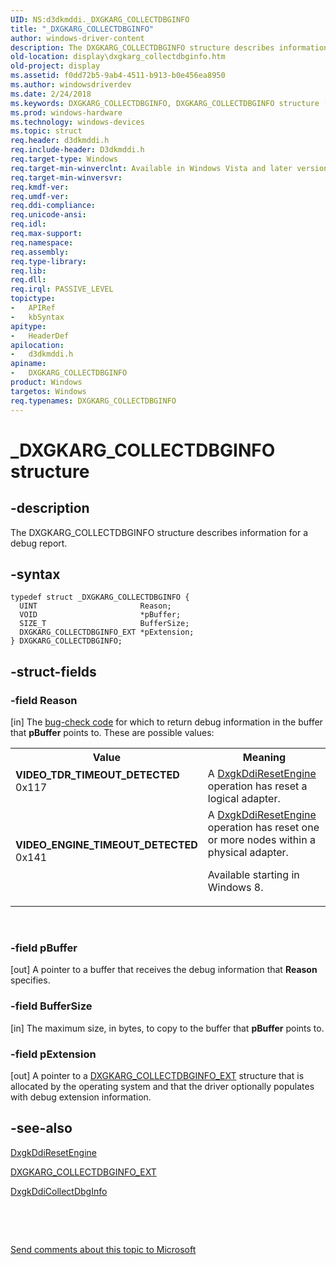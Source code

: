 ```yaml
---
UID: NS:d3dkmddi._DXGKARG_COLLECTDBGINFO
title: "_DXGKARG_COLLECTDBGINFO"
author: windows-driver-content
description: The DXGKARG_COLLECTDBGINFO structure describes information for a debug report.
old-location: display\dxgkarg_collectdbginfo.htm
old-project: display
ms.assetid: f0dd72b5-9ab4-4511-b913-b0e456ea8950
ms.author: windowsdriverdev
ms.date: 2/24/2018
ms.keywords: DXGKARG_COLLECTDBGINFO, DXGKARG_COLLECTDBGINFO structure [Display Devices], DmStructs_c3c19a4c-8536-474b-bca4-8b5af32fc4c8.xml, VIDEO_ENGINE_TIMEOUT_DETECTED, VIDEO_TDR_TIMEOUT_DETECTED, _DXGKARG_COLLECTDBGINFO, d3dkmddi/DXGKARG_COLLECTDBGINFO, display.dxgkarg_collectdbginfo
ms.prod: windows-hardware
ms.technology: windows-devices
ms.topic: struct
req.header: d3dkmddi.h
req.include-header: D3dkmddi.h
req.target-type: Windows
req.target-min-winverclnt: Available in Windows Vista and later versions of the Windows operating systems.
req.target-min-winversvr: 
req.kmdf-ver: 
req.umdf-ver: 
req.ddi-compliance: 
req.unicode-ansi: 
req.idl: 
req.max-support: 
req.namespace: 
req.assembly: 
req.type-library: 
req.lib: 
req.dll: 
req.irql: PASSIVE_LEVEL
topictype:
-	APIRef
-	kbSyntax
apitype:
-	HeaderDef
apilocation:
-	d3dkmddi.h
apiname:
-	DXGKARG_COLLECTDBGINFO
product: Windows
targetos: Windows
req.typenames: DXGKARG_COLLECTDBGINFO
---
```


# _DXGKARG_COLLECTDBGINFO structure


## -description


The DXGKARG_COLLECTDBGINFO structure describes information for a debug report.


## -syntax


````
typedef struct _DXGKARG_COLLECTDBGINFO {
  UINT                       Reason;
  VOID                       *pBuffer;
  SIZE_T                     BufferSize;
  DXGKARG_COLLECTDBGINFO_EXT *pExtension;
} DXGKARG_COLLECTDBGINFO;
````


## -struct-fields




### -field Reason

[in] The <a href="https://msdn.microsoft.com/DBA85578-97CF-4BD7-A67D-1C7AD2E9B2BB">bug-check code</a> for which to return debug information in the buffer that <b>pBuffer</b> points to. These are possible values:

<table>
<tr>
<th>Value</th>
<th>Meaning</th>
</tr>
<tr>
<td width="40%"><a id="VIDEO_TDR_TIMEOUT_DETECTED"></a><a id="video_tdr_timeout_detected"></a><dl>
<dt><b>VIDEO_TDR_TIMEOUT_DETECTED</b></dt>
<dt>0x117</dt>
</dl>
</td>
<td width="60%">
A <a href="..\d3dkmddi\nc-d3dkmddi-dxgkddi_resetengine.md">DxgkDdiResetEngine</a> operation has reset a logical adapter.

</td>
</tr>
<tr>
<td width="40%"><a id="VIDEO_ENGINE_TIMEOUT_DETECTED"></a><a id="video_engine_timeout_detected"></a><dl>
<dt><b>VIDEO_ENGINE_TIMEOUT_DETECTED</b></dt>
<dt>0x141</dt>
</dl>
</td>
<td width="60%">
A <a href="..\d3dkmddi\nc-d3dkmddi-dxgkddi_resetengine.md">DxgkDdiResetEngine</a> operation has reset one or more nodes within a physical adapter.

Available starting in Windows 8.

</td>
</tr>
</table>
 


### -field pBuffer

[out] A pointer to a buffer that receives the debug information that <b>Reason</b> specifies.


### -field BufferSize

[in] The maximum size, in bytes, to copy to the buffer that <b>pBuffer</b> points to.


### -field pExtension

[out] A pointer to a <a href="..\d3dkmddi\ns-d3dkmddi-_dxgkarg_collectdbginfo_ext.md">DXGKARG_COLLECTDBGINFO_EXT</a> structure that is allocated by the operating system and that the driver optionally populates with debug extension information.


## -see-also

<a href="..\d3dkmddi\nc-d3dkmddi-dxgkddi_resetengine.md">DxgkDdiResetEngine</a>



<a href="..\d3dkmddi\ns-d3dkmddi-_dxgkarg_collectdbginfo_ext.md">DXGKARG_COLLECTDBGINFO_EXT</a>



<a href="..\d3dkmddi\nc-d3dkmddi-dxgkddi_collectdbginfo.md">DxgkDdiCollectDbgInfo</a>



 

 

<a href="mailto:wsddocfb@microsoft.com?subject=Documentation%20feedback [display\display]:%20DXGKARG_COLLECTDBGINFO structure%20 RELEASE:%20(2/24/2018)&amp;body=%0A%0APRIVACY STATEMENT%0A%0AWe use your feedback to improve the documentation. We don't use your email address for any other purpose, and we'll remove your email address from our system after the issue that you're reporting is fixed. While we're working to fix this issue, we might send you an email message to ask for more info. Later, we might also send you an email message to let you know that we've addressed your feedback.%0A%0AFor more info about Microsoft's privacy policy, see http://privacy.microsoft.com/en-us/default.aspx." title="Send comments about this topic to Microsoft">Send comments about this topic to Microsoft</a>

